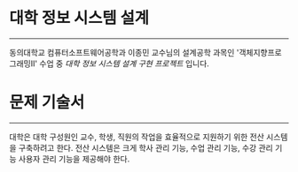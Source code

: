 # 대학 정보 시스템 설계
---
동의대학교 컴퓨터소프트웨어공학과 이종민 교수님의 설계공학 과목인 '객체지향프로그래밍Ⅱ' 수업 중 *대학 정보 시스템 설계 구현 프로젝트* 입니다.

# 문제 기술서
---
대학은  대학  구성원인  교수, 학생, 직원의  작업을  효율적으로  지원하기  위한  전산  시스템을  구축하려고  한다. 전산  시스템은  크게  학사  관리  기능, 수업  관리  기능, 수강 관리  기능 사용자  관리  기능을  제공해야  한다.
